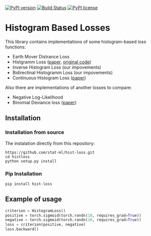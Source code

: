 
[![PyPI version](https://badge.fury.io/py/hist-loss.svg)](https://badge.fury.io/py/hist-loss)
[![Build Status](https://travis-ci.com/stat-ml/hist-loss.svg?token=oPGnutpqNa9oAaMSKt7n&branch=main)](https://travis-ci.com/stat-ml/histloss)
[![PyPI license](https://img.shields.io/pypi/l/hist-loss.svg)](https://pypi.python.org/pypi/hist-loss/)

# Histogram Based Losses

This library contains implementations of some histogram-based loss functions:
- Earth Mover Distrance Loss
- Histgramm Loss ([paper](https://arxiv.org/pdf/1611.00822.pdf), [original code](https://github.com/madkn/HistogramLoss))
- Inverse Histogram Loss (our impovements)
- Bidirectinal Histogramm Loss (our impovements)
- Continuous Histogram Loss ([paper](https://arxiv.org/pdf/2004.02830v1.pdf))

Also there are implementations of another losses to compare:
- Negative Log-Likelihood
- Binomial Deviance loss ([paper](https://arxiv.org/pdf/1407.4979.pdf))

## Installation

### Installation from source
The instalation directly from this repository:
```
https://github.com/stat-ml/hist-loss.git
cd histloss
python setup.py install
```

### Pip Installation
```
pip install hist-loss
```

## Example of usage

```Python
criterion = HistogramLoss()
positive = torch.sigmoid(torch.randn(10, requires_grad=True))
negative = torch.sigmoid(torch.randn(10, requires_grad=True))
loss = criterion(positive, negative)
loss.backward()
```
